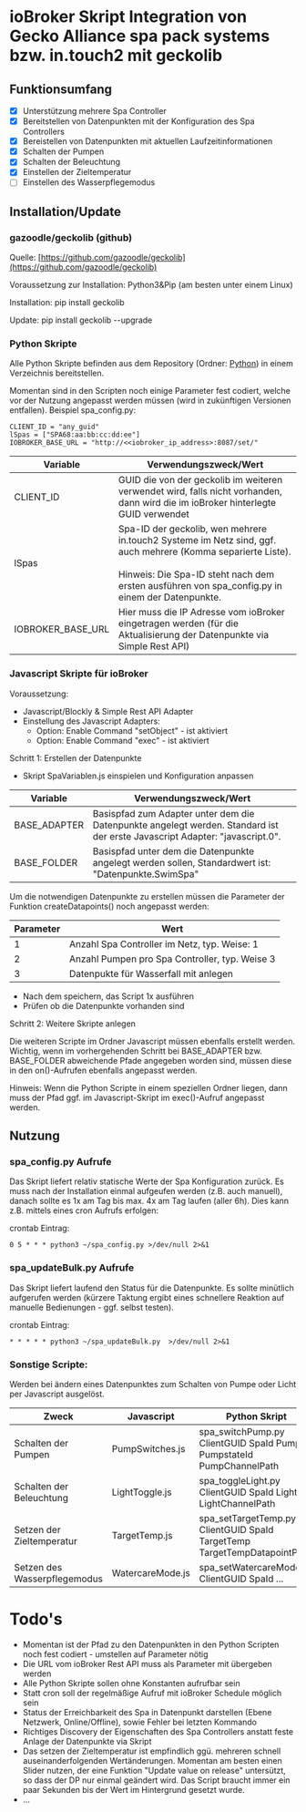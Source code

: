 # ioBroker Skript Integration von Gecko Alliance spa pack systems bzw. in.touch2 mit geckolib

## Funktionsumfang

* [X] Unterstützung mehrere Spa Controller
* [X] Bereitstellen von Datenpunkten mit der Konfiguration des Spa Controllers
* [X] Bereistellen von Datenpunkten mit aktuellen Laufzeitinformationen
* [X] Schalten der Pumpen
* [X] Schalten der Beleuchtung
* [X] Einstellen der Zieltemperatur
* [ ] Einstellen des Wasserpflegemodus

## Installation/Update

### gazoodle/geckolib (github)

Quelle: [https://github.com/gazoodle/geckolib](https://github.com/gazoodle/geckolib)

Voraussetzung zur Installation: Python3&Pip (am besten unter einem Linux)

Installation: pip install geckolib

Update: pip install geckolib --upgrade

### Python Skripte

Alle Python Skripte befinden aus dem Repository (Ordner: [Python](Python)) in einem Verzeichnis bereitstellen.

Momentan sind in den Scripten noch einige Parameter fest codiert, welche vor der Nutzung angepasst werden müssen (wird in zukünftigen Versionen entfallen). Beispiel spa_config.py:

```
CLIENT_ID = "any_guid"
lSpas = ["SPA68:aa:bb:cc:dd:ee"]
IOBROKER_BASE_URL = "http://<<iobroker_ip_address>:8087/set/"
```


| **Variable**      | **Verwendungszweck/Wert**    |
| ----------------- | -------------------------------------------------------------------------------------------------------------------- |
| CLIENT_ID         | GUID die von der geckolib im weiteren verwendet wird, falls nicht vorhanden, dann wird die im ioBroker hinterlegte GUID verwendet |
| lSpas             | Spa-ID der geckolib, wen mehrere in.touch2 Systeme im Netz sind, ggf. auch mehrere (Komma separierte Liste).<br /><br/>Hinweis: Die Spa-ID steht nach dem ersten ausführen von spa_config.py in einem der Datenpunkte. |
| IOBROKER_BASE_URL | Hier muss die IP Adresse vom ioBroker eingetragen werden (für die Aktualisierung der Datenpunkte via Simple Rest API) |

### Javascript Skripte für ioBroker

Voraussetzung:

* Javascript/Blockly & Simple Rest API Adapter
* Einstellung des Javascript Adapters:
  * Option: Enable Command "setObject" - ist aktiviert
  * Option: Enable Command "exec" - ist aktiviert

Schritt 1: Erstellen der Datenpunkte

* Skript SpaVariablen.js einspielen und Konfiguration anpassen


| **Variable** | **Verwendungszweck/Wert**                                                                                                     |
| ------------ | ----------------------------------------------------------------------------------------------------------------------------- |
| BASE_ADAPTER | Basispfad zum Adapter unter dem die Datenpunkte angelegt werden. Standard ist der erste Javascript Adapter: "javascript.0". |
| BASE_FOLDER  | Basispfad unter dem die Datenpunkte angelegt werden sollen, Standardwert ist: "Datenpunkte.SwimSpa"                         |

Um die notwendigen Datenpunkte zu erstellen müssen die Parameter der Funktion createDatapoints() noch angepasst werden:


| **Parameter** | **Wert**                                       |
| ------------- | ---------------------------------------------- |
| 1             | Anzahl Spa Controller im Netz, typ. Weise: 1   |
| 2             | Anzahl Pumpen pro Spa Controller, typ. Weise 3 |
| 3             | Datenpukte für Wasserfall mit anlegen          |

* Nach dem speichern, das Script 1x ausführen
* Prüfen ob die Datenpunkte vorhanden sind

Schritt 2: Weitere Skripte anlegen

Die weiteren Scripte im Ordner Javascript müssen ebenfalls erstellt werden. Wichtig, wenn im vorhergehenden Schritt bei BASE_ADAPTER bzw. BASE_FOLDER abweichende Pfade angegeben worden sind, müssen diese in den on()-Aufrufen ebenfalls angepasst werden.

Hinweis: Wenn die Python Scripte in einem speziellen Ordner liegen, dann muss der Pfad ggf. im Javascript-Skript im exec()-Aufruf angepasst werden.

## Nutzung

### spa_config.py Aufrufe

Das Skript liefert relativ statische Werte der Spa Konfiguration zurück. Es muss nach der Installation einmal aufgeufen werden (z.B. auch manuell), danach sollte es 1x am Tag bis max. 4x am Tag laufen (aller 6h). Dies kann z.B. mittels eines cron Aufrufs erfolgen:

crontab Eintrag:

```
0 5 * * * python3 ~/spa_config.py >/dev/null 2>&1
```

### spa_updateBulk.py Aufrufe

Das Skript liefert laufend den Status für die Datenpunkte. Es sollte minütlich aufgerufen werden (kürzere Taktung ergibt eines schnellere Reaktion auf manuelle Bedienungen - ggf. selbst testen).

crontab Eintrag:

```
* * * * * python3 ~/spa_updateBulk.py  >/dev/null 2>&1
```

### Sonstige Scripte:

Werden bei ändern eines Datenpunktes zum Schalten von Pumpe oder Licht per Javascript ausgelöst.


| **Zweck**                    | **Javascript**              | **Python Skript**           |
| ---------------------------- | --------------------------- | --------------------------- |
| Schalten der Pumpen          | PumpSwitches.js             | spa_switchPump.py ClientGUID SpaId PumpId PumpstateId PumpChannelPath |
| Schalten der Beleuchtung     | LightToggle.js              | spa_toggleLight.py ClientGUID SpaId LightKey LightChannelPath |
| Setzen der Zieltemperatur    | TargetTemp.js               | spa_setTargetTemp.py ClientGUID SpaId TargetTemp TargetTempDatapointPath |
| Setzen des Wasserpflegemodus | WatercareMode.js            | spa_setWatercareMode.py ClientGUID SpaId ... |

# Todo's

* Momentan ist der Pfad zu den Datenpunkten in den Python Scripten noch fest codiert - umstellen auf Parameter nötig
* Die URL vom ioBroker Rest API muss als Parameter mit übergeben werden
* Alle Python Skripte sollen ohne Konstanten aufrufbar sein
* Statt cron soll der regelmäßige Aufruf mit ioBroker Schedule möglich sein
* Status der Erreichbarkeit des Spa in Datenpunkt darstellen (Ebene Netzwerk, Online/Offline), sowie Fehler bei letzten Kommando
* Richtiges Discovery der Eigenschaften des Spa Controllers anstatt feste Anlage der Datenpunkte via Skript
* Das setzen der Zieltemperatur ist empfindlich ggü. mehreren schnell auseinanderfolgenden Wertänderungen. Momentan am besten einen Slider nutzen, der eine Funktion "Update value on release" untersützt, so dass der DP nur einmal geändert wird. Das Script braucht immer ein paar Sekunden bis der Wert im Hintergrund gesetzt wurde.
* ...
